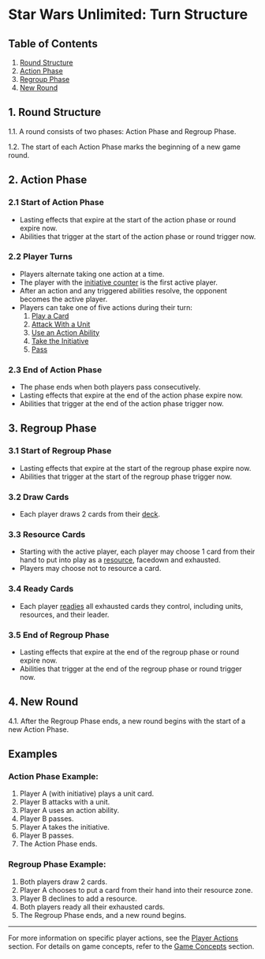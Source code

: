 # Star Wars Unlimited: Turn Structure

## Table of Contents
1. [Round Structure](#1-round-structure)
2. [Action Phase](#2-action-phase)
3. [Regroup Phase](#3-regroup-phase)
4. [New Round](#4-new-round)

## 1. Round Structure
1.1. A round consists of two phases: Action Phase and Regroup Phase.

1.2. The start of each Action Phase marks the beginning of a new game round.

## 2. Action Phase
### 2.1 Start of Action Phase
- Lasting effects that expire at the start of the action phase or round expire now.
- Abilities that trigger at the start of the action phase or round trigger now.

### 2.2 Player Turns
- Players alternate taking one action at a time.
- The player with the [initiative counter](game-concepts.md#3-players-and-turn-structure) is the first active player.
- After an action and any triggered abilities resolve, the opponent becomes the active player.
- Players can take one of five actions during their turn:
  1. [Play a Card](player-actions.md#a-play-a-card)
  2. [Attack With a Unit](player-actions.md#b-attack-with-a-unit)
  3. [Use an Action Ability](player-actions.md#c-use-an-action-ability)
  4. [Take the Initiative](player-actions.md#d-take-the-initiative)
  5. [Pass](player-actions.md#e-pass)

### 2.3 End of Action Phase
- The phase ends when both players pass consecutively.
- Lasting effects that expire at the end of the action phase expire now.
- Abilities that trigger at the end of the action phase trigger now.

## 3. Regroup Phase
### 3.1 Start of Regroup Phase
- Lasting effects that expire at the start of the regroup phase expire now.
- Abilities that trigger at the start of the regroup phase trigger now.

### 3.2 Draw Cards
- Each player draws 2 cards from their [deck](game-zones.md#e-deck).

### 3.3 Resource Cards
- Starting with the active player, each player may choose 1 card from their hand to put into play as a [resource](game-concepts.md#8-resources-and-costs), facedown and exhausted.
- Players may choose not to resource a card.

### 3.4 Ready Cards
- Each player [readies](game-concepts.md#5-ready-and-exhausted) all exhausted cards they control, including units, resources, and their leader.

### 3.5 End of Regroup Phase
- Lasting effects that expire at the end of the regroup phase or round expire now.
- Abilities that trigger at the end of the regroup phase or round trigger now.

## 4. New Round
4.1. After the Regroup Phase ends, a new round begins with the start of a new Action Phase.

## Examples

### Action Phase Example:
1. Player A (with initiative) plays a unit card.
2. Player B attacks with a unit.
3. Player A uses an action ability.
4. Player B passes.
5. Player A takes the initiative.
6. Player B passes.
7. The Action Phase ends.

### Regroup Phase Example:
1. Both players draw 2 cards.
2. Player A chooses to put a card from their hand into their resource zone.
3. Player B declines to add a resource.
4. Both players ready all their exhausted cards.
5. The Regroup Phase ends, and a new round begins.

---

For more information on specific player actions, see the [Player Actions](player-actions.md) section.
For details on game concepts, refer to the [Game Concepts](game-concepts.md) section.
